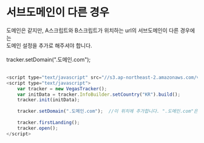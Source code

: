 # 서브도메인이 다른 경우

도메인은 같지만, A스크립트와 B스크립트가 위치하는 url의 서브도메인이 다른 경우에는
<br>
도메인 설정을 추가로 해주셔야 합니다.
<br><br>
tracker.setDomain(".도메인.com"); 
<br><br>

```javascript
<script type="text/javascript" src="//s3.ap-northeast-2.amazonaws.com/vegas-kor-o/sdk/web/vegastracker.min.js"></script>
<script type="text/javascript">
    var tracker = new VegasTracker();
    var initData = tracker.InfoBuilder.setCountry("KR").build();
    tracker.init(initData);
    
    tracker.setDomain(".도메인.com");  //이 위치에 추가합니다. ".도메인.com"은 수정해서 사용합니다.
    
    tracker.firstLanding();
    tracker.open();
</script>
```
